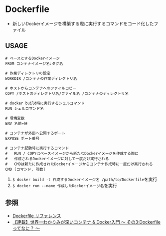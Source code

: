 # Dockerfile
- 新しいDockerイメージを構築する際に実行するコマンドをコード化したファイル

## USAGE
```
# ベースとするDockerイメージ
FROM コンテナイメージ名:タグ名

# 作業ディレクトリの設定
WORKDIR /コンテナの作業ディレクトリ名

# ホストからコンテナへのファイルコピー
COPY /ホストのディレクトリ名/ファイル名 /コンテナのディレクトリ名

# docker build時に実行するシェルコマンド
RUN シェルコマンド名

# 環境変数
ENV 名前=値

# コンテナが外部へ公開するポート
EXPOSE ポート番号

# コンテナ起動時に実行するコマンド
#   RUN / COPYはベースイメージから新たなDockerイメージを作成する際に
#   作成されるDockerイメージに対して一度だけ実行される
#   CMDは新たに作成されたDockerイメージからコンテナ作成時に一度だけ実行される
CMD [コマンド, 引数]
```
1. `$ docker build -t 作成するDockerイメージ名 /path/to/Dockerfile`を実行
2. `$ docker run --name 作成したDockerイメージ名`を実行

## 参照
- [Dockerfile リファレンス](https://docs.docker.jp/engine/reference/builder.html)
- [【連載】世界一わかりみが深いコンテナ & Docker入門 〜 その3:Dockerfileってなに？ 〜](https://tech-lab.sios.jp/archives/19191)

